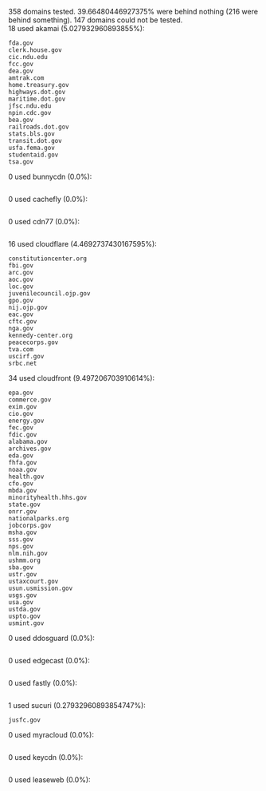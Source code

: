 358 domains tested. 39.66480446927375% were behind nothing (216 were behind something). 147 domains could not be tested.<br>
18 used akamai (5.027932960893855%):
```
fda.gov
clerk.house.gov
cic.ndu.edu
fcc.gov
dea.gov
amtrak.com
home.treasury.gov
highways.dot.gov
maritime.dot.gov
jfsc.ndu.edu
npin.cdc.gov
bea.gov
railroads.dot.gov
stats.bls.gov
transit.dot.gov
usfa.fema.gov
studentaid.gov
tsa.gov
```

0 used bunnycdn (0.0%):
```

```

0 used cachefly (0.0%):
```

```

0 used cdn77 (0.0%):
```

```

16 used cloudflare (4.4692737430167595%):
```
constitutioncenter.org
fbi.gov
arc.gov
aoc.gov
loc.gov
juvenilecouncil.ojp.gov
gpo.gov
nij.ojp.gov
eac.gov
cftc.gov
nga.gov
kennedy-center.org
peacecorps.gov
tva.com
uscirf.gov
srbc.net
```

34 used cloudfront (9.497206703910614%):
```
epa.gov
commerce.gov
exim.gov
cio.gov
energy.gov
fec.gov
fdic.gov
alabama.gov
archives.gov
eda.gov
fhfa.gov
noaa.gov
health.gov
cfo.gov
mbda.gov
minorityhealth.hhs.gov
state.gov
onrr.gov
nationalparks.org
jobcorps.gov
msha.gov
sss.gov
nps.gov
nlm.nih.gov
ushmm.org
sba.gov
ustr.gov
ustaxcourt.gov
usun.usmission.gov
usgs.gov
usa.gov
ustda.gov
uspto.gov
usmint.gov
```

0 used ddosguard (0.0%):
```

```

0 used edgecast (0.0%):
```

```

0 used fastly (0.0%):
```

```

1 used sucuri (0.27932960893854747%):
```
jusfc.gov
```

0 used myracloud (0.0%):
```

```

0 used keycdn (0.0%):
```

```

0 used leaseweb (0.0%):
```

```
